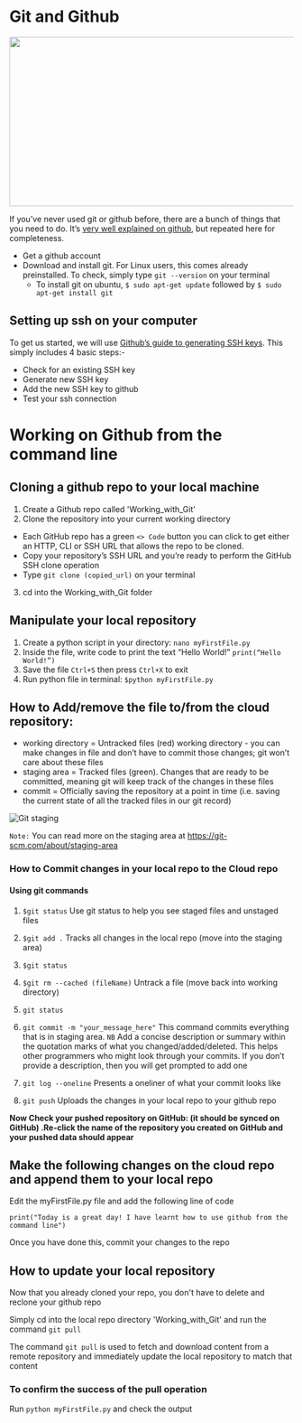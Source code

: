 # Git and Github

<img src="https://images.datacamp.com/image/upload/v1651047046/image8_0e61d0dad8.png" width="1200" height="300">


If you’ve never used git or github before, there are a bunch of things that you need to do. It’s [very well explained on github](https://help.github.com/articles/set-up-git), but repeated here for completeness.
- Get a github account
- Download and install git. For Linux users, this comes already preinstalled. To check, simply type ```git --version``` on your terminal
  - To install git on ubuntu, `$ sudo apt-get update` followed by `$ sudo apt-get install git`

## Setting up ssh on your computer
To get us started, we will use [Github’s guide to generating SSH keys](https://docs.github.com/en/authentication/connecting-to-github-with-ssh/about-ssh).
This simply includes 4 basic steps:-
  - Check for an existing SSH key
  - Generate new SSH key
  - Add the new SSH key to github
  - Test your ssh connection

# Working on Github from the command line
## Cloning a github repo to your local machine
1. Create a Github repo called 'Working_with_Git'
2. Clone the repository into your current working directory
  - Each GitHub repo has a green `<> Code` button you can click to get either an HTTP, CLI or SSH URL that allows the repo to be cloned.
  - Copy your repository’s SSH URL and you’re ready to perform the GitHub SSH clone operation
  - Type `git clone (copied_url)` on your terminal
3. cd into the Working_with_Git folder

## Manipulate your local repository
1. Create a python script in your directory:
    ```nano myFirstFile.py```
2. Inside the file, write code to print the text “Hello World!”
    ```print(“Hello World!”)```
3. Save the file `Ctrl+S` then press `Ctrl+X` to exit
4. Run python file in terminal:
```$python myFirstFile.py```

## How to Add/remove the file to/from the cloud repository:
  - working directory = Untracked files (red)
    working directory - you can make changes in file and don’t have to commit those changes; git won’t care about these files
  - staging area = Tracked files (green). Changes that are ready to be committed, meaning git will keep track of the changes in these files
  - commit = Officially saving the repository at a point in time (i.e. saving the current state of all the tracked files in our git record)

![Git staging](https://res.cloudinary.com/practicaldev/image/fetch/s--D7nJOADN--/c_imagga_scale,f_auto,fl_progressive,h_900,q_auto,w_1600/https://cl.ly/569e7f0bbfaf/download/Image%25202018-08-29%2520at%25208.26.35%2520PM.png)

`Note:` You can read more on the staging area at https://git-scm.com/about/staging-area

### How to Commit changes in your local repo to the Cloud repo
#### Using git commands
1. ```$git status``` Use git status to help you see staged files and unstaged files

2. ```$git add .``` Tracks all changes in the local repo (move into the staging area)

3. ```$git status``` 

4. ```$git rm --cached (fileName)``` Untrack a file (move back into working directory)

5. ```git status```

6. ```git commit -m "your_message_here"``` This command commits everything that is in
staging area. `NB` Add a concise description or summary within the quotation marks of what you
changed/added/deleted. This helps other programmers who might look through your commits. If you don’t provide a description, then you will get prompted to add one

7. ```git log --oneline``` Presents a oneliner of what your commit looks like

8. ```git push```  Uploads the changes in your local repo to your github repo

**Now Check your pushed repository on GitHub: (it should be synced on GitHub) .Re-click the name of the repository you created on GitHub and your pushed data should appear**

## Make the following changes on the cloud repo and append them to your local repo
Edit the myFirstFile.py file and add the following line of code

```print("Today is a great day! I have learnt how to use github from the command line")```

Once you have done this, commit your changes to the repo

## How to update your local repository
Now that you already cloned your repo, you don't have to delete and reclone your github repo

Simply cd into the local repo directory 'Working_with_Git' and run the command ```git pull```

The command `git pull` is used to fetch and download content from a remote
repository and immediately update the local repository to match that content

### To confirm the success of the pull operation
Run ```python myFirstFile.py``` and check the output
